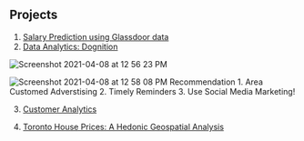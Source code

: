 
## Projects


1. [Salary Prediction using Glassdoor data](https://github.com/addds03/Salary-Projection-Project)
2. [Data Analytics: Dognition](https://public.tableau.com/profile/aditya.gaikwad#!/vizhome/Recommendations_15929796871780/RecommendationtoDognition)
    
![Screenshot 2021-04-08 at 12 56 23 PM](https://user-images.githubusercontent.com/39771193/114066554-d8ba2d00-9869-11eb-9dfc-1d92aacd17fd.png)

![Screenshot 2021-04-08 at 12 58 08 PM](https://user-images.githubusercontent.com/39771193/114066769-13bc6080-986a-11eb-88fb-0b62c5c81696.png)
    Recommendation
    1. Area Customed Adverstising
    2. Timely Reminders
    3. Use Social Media Marketing!
    
3. [Customer Analytics](https://github.com/addds03/Pet_Projects/tree/main/Customer%20Analytics)
    
4. [Toronto House Prices: A Hedonic Geospatial Analysis](https://github.com/JacobHazen1/Geospatial-Analysis-on-House-Price-Prediction)



